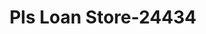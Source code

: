 ---
f_zip-code: 47201
f_state-code: IN
title: Pls Loan Store-24434
f_phone: 812-378-3704
f_city-only: Columbus
f_address: 1930 N National Rd Columbus
f_location-unique-id: '24434'
slug: pls-loan-store-24434
updated-on: '2024-05-30T13:46:58.046Z'
created-on: '2024-05-30T13:36:59.803Z'
published-on: '2024-05-30T13:54:32.469Z'
f_city-state: cms/city/columbus-in.md
f_company: cms/company/pls-loan-store.md
f_state: cms/state/indiana.md
layout: '[payday-loan].html'
tags: payday-loan
---